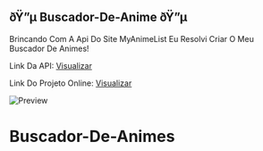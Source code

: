 ## ðŸ”µ Buscador-De-Anime ðŸ”µ
Brincando Com A Api Do Site MyAnimeList Eu Resolvi Criar O Meu Buscador De Animes!

Link Da API: [Visualizar](https://jikan.moe/)

Link Do Projeto Online: [Visualizar](https://LucasssMODS.github.io/Buscador-De-Anime/)

![Preview](https://github.com/LucasssMODS/Buscador-De-Anime/preview.png)
# Buscador-De-Animes
